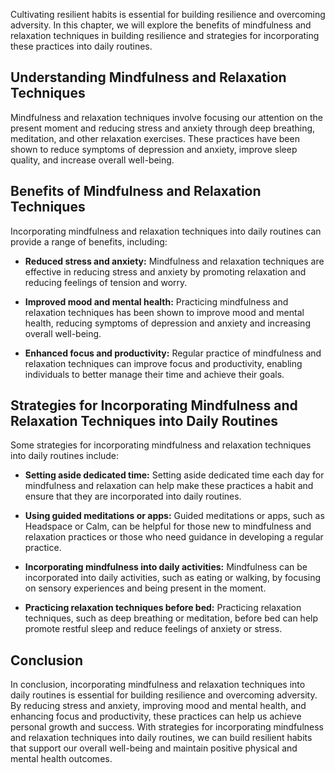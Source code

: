 
Cultivating resilient habits is essential for building resilience and overcoming adversity. In this chapter, we will explore the benefits of mindfulness and relaxation techniques in building resilience and strategies for incorporating these practices into daily routines.

Understanding Mindfulness and Relaxation Techniques
---------------------------------------------------

Mindfulness and relaxation techniques involve focusing our attention on the present moment and reducing stress and anxiety through deep breathing, meditation, and other relaxation exercises. These practices have been shown to reduce symptoms of depression and anxiety, improve sleep quality, and increase overall well-being.

Benefits of Mindfulness and Relaxation Techniques
-------------------------------------------------

Incorporating mindfulness and relaxation techniques into daily routines can provide a range of benefits, including:

* **Reduced stress and anxiety:** Mindfulness and relaxation techniques are effective in reducing stress and anxiety by promoting relaxation and reducing feelings of tension and worry.

* **Improved mood and mental health:** Practicing mindfulness and relaxation techniques has been shown to improve mood and mental health, reducing symptoms of depression and anxiety and increasing overall well-being.

* **Enhanced focus and productivity:** Regular practice of mindfulness and relaxation techniques can improve focus and productivity, enabling individuals to better manage their time and achieve their goals.

Strategies for Incorporating Mindfulness and Relaxation Techniques into Daily Routines
--------------------------------------------------------------------------------------

Some strategies for incorporating mindfulness and relaxation techniques into daily routines include:

* **Setting aside dedicated time:** Setting aside dedicated time each day for mindfulness and relaxation can help make these practices a habit and ensure that they are incorporated into daily routines.

* **Using guided meditations or apps:** Guided meditations or apps, such as Headspace or Calm, can be helpful for those new to mindfulness and relaxation practices or those who need guidance in developing a regular practice.

* **Incorporating mindfulness into daily activities:** Mindfulness can be incorporated into daily activities, such as eating or walking, by focusing on sensory experiences and being present in the moment.

* **Practicing relaxation techniques before bed:** Practicing relaxation techniques, such as deep breathing or meditation, before bed can help promote restful sleep and reduce feelings of anxiety or stress.

Conclusion
----------

In conclusion, incorporating mindfulness and relaxation techniques into daily routines is essential for building resilience and overcoming adversity. By reducing stress and anxiety, improving mood and mental health, and enhancing focus and productivity, these practices can help us achieve personal growth and success. With strategies for incorporating mindfulness and relaxation techniques into daily routines, we can build resilient habits that support our overall well-being and maintain positive physical and mental health outcomes.
